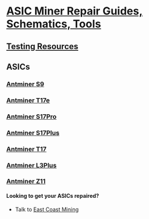 # [ASIC Miner Repair Guides, Schematics, Tools](https://eastcoastmining.repair)

## [Testing Resources](Testing.md)

## ASICs

### [Antminer S9](Bitmain/Antminer/S9/README.md)

### [Antminer T17e](Bitmain/Antminer/T17e/README.md)

### [Antminer S17Pro](Bitmain/Antminer/S17Pro/README.md)

### [Antminer S17Plus](Bitmain/Antminer/S17Plus/README.md)

### [Antminer T17](Bitmain/Antminer/T17/README.md)

### [Antminer L3Plus](Bitmain/Antminer/L3Plus/README.md)

### [Antminer Z11](Bitmain/Antminer/Z11/README.md)

#### Looking to get your ASICs repaired?

- Talk to [East Coast Mining](https://eastcoastmining.com/)
